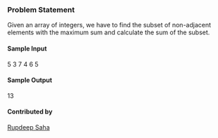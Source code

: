 ### Problem Statement
Given an array of integers, we have to find the subset of non-adjacent elements with the maximum sum and calculate the sum of the subset.

#### Sample Input
5
3 7 4 6 5

#### Sample Output
13

#### Contributed by
[Rupdeep Saha](https://github.com/therupdeep)